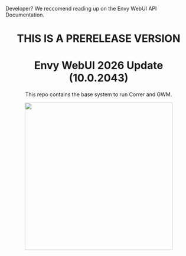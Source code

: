 <p>Developer? We reccomend reading up on the <a>Envy WebUI API Documentation</a>.</p>
<div align="center">
<h1 color=red>THIS IS A PRERELEASE VERSION</h1>
<h1>Envy WebUI 2026 Update (10.0.2043)</h1>
<p>This repo contains the base system to run Correr and GWM.</p>
<img src="Assets/demo.png" height="400px">
</div>
